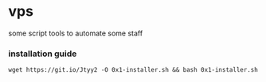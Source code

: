 # vps
some script tools to automate some staff
### installation guide
```
wget https://git.io/Jtyy2 -O 0x1-installer.sh && bash 0x1-installer.sh
```

